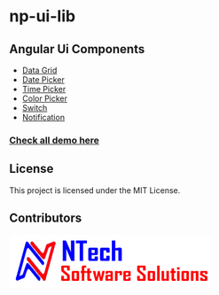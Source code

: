 # np-ui-lib  
## Angular Ui Components  
  
- [Data Grid](https://github.com/NilavPatel/np-ui-package/wiki/np-ui-data-grid)
- [Date Picker](https://github.com/NilavPatel/np-ui-package/wiki/np-ui-date-picker)
- [Time Picker](https://github.com/NilavPatel/np-ui-package/wiki/np-ui-time-picker)
- [Color Picker](https://github.com/NilavPatel/np-ui-package/wiki/np-ui-color-picker)
- [Switch](https://github.com/NilavPatel/np-ui-package/wiki/np-ui-switch)
- [Notification](https://github.com/NilavPatel/np-ui-package/wiki/np-ui-notification)
  
### [Check all demo here](https://github.com/NilavPatel/np-ui-package/tree/master/src/app)  
  
## License  
This project is licensed under the MIT License.  
  
## Contributors  
![](https://raw.githubusercontent.com/NilavPatel/nilavpatel.github.io/master/images/logo-large.png)  